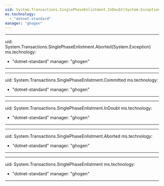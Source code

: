```yaml
---
uid: System.Transactions.SinglePhaseEnlistment.InDoubt(System.Exception)
ms.technology: 
  - "dotnet-standard"
manager: "ghogen"
---
```


---
uid: System.Transactions.SinglePhaseEnlistment.Aborted(System.Exception)
ms.technology: 
  - "dotnet-standard"
manager: "ghogen"
---

---
uid: System.Transactions.SinglePhaseEnlistment.Committed
ms.technology: 
  - "dotnet-standard"
manager: "ghogen"
---

---
uid: System.Transactions.SinglePhaseEnlistment.InDoubt
ms.technology: 
  - "dotnet-standard"
manager: "ghogen"
---

---
uid: System.Transactions.SinglePhaseEnlistment.Aborted
ms.technology: 
  - "dotnet-standard"
manager: "ghogen"
---

---
uid: System.Transactions.SinglePhaseEnlistment
ms.technology: 
  - "dotnet-standard"
manager: "ghogen"
---
